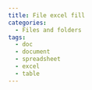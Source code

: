```yaml
---
title: File excel fill
categories:
  - Files and folders
tags:
  - doc
  - document
  - spreadsheet
  - excel
  - table
---
```


